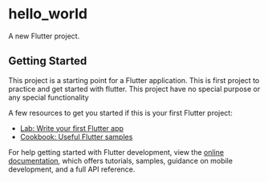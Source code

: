 # hello_world

A new Flutter project.

## Getting Started

This project is a starting point for a Flutter application.
This is first project to practice and get started with flutter.
This project have no special purpose or any special functionality


A few resources to get you started if this is your first Flutter project:

- [Lab: Write your first Flutter app](https://docs.flutter.dev/get-started/codelab)
- [Cookbook: Useful Flutter samples](https://docs.flutter.dev/cookbook)

For help getting started with Flutter development, view the
[online documentation](https://docs.flutter.dev/), which offers tutorials,
samples, guidance on mobile development, and a full API reference.
